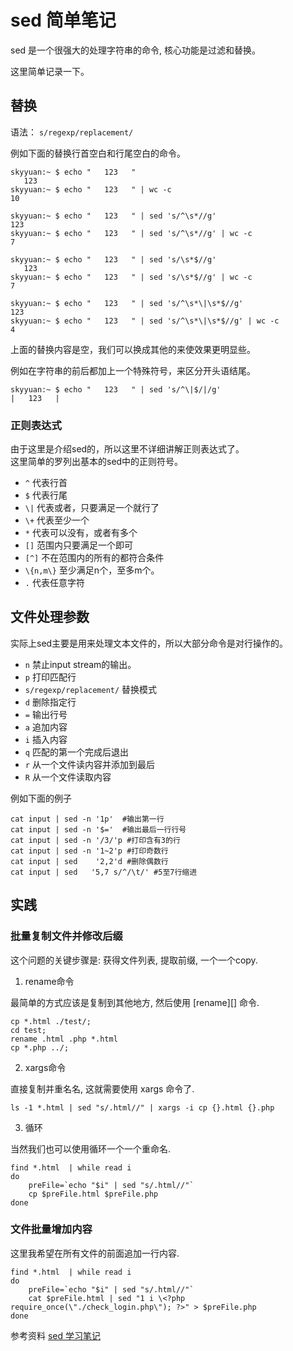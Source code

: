# sed 简单笔记

sed 是一个很强大的处理字符串的命令, 核心功能是过滤和替换。  

这里简单记录一下。  


## 替换  

语法： `s/regexp/replacement/`

例如下面的替换行首空白和行尾空白的命令。  

```
skyyuan:~ $ echo "   123   "
   123   
skyyuan:~ $ echo "   123   " | wc -c
10

skyyuan:~ $ echo "   123   " | sed 's/^\s*//g'
123   
skyyuan:~ $ echo "   123   " | sed 's/^\s*//g' | wc -c
7

skyyuan:~ $ echo "   123   " | sed 's/\s*$//g'
   123
skyyuan:~ $ echo "   123   " | sed 's/\s*$//g' | wc -c
7

skyyuan:~ $ echo "   123   " | sed 's/^\s*\|\s*$//g'
123
skyyuan:~ $ echo "   123   " | sed 's/^\s*\|\s*$//g' | wc -c
4
```


上面的替换内容是空，我们可以换成其他的来使效果更明显些。  

例如在字符串的前后都加上一个特殊符号，来区分开头语结尾。  

```
skyyuan:~ $ echo "   123   " | sed 's/^\|$/|/g'
|   123   |
```

### 正则表达式

由于这里是介绍sed的，所以这里不详细讲解正则表达式了。  
这里简单的罗列出基本的sed中的正则符号。  

* `^`  代表行首
* `$`  代表行尾
* `\|` 代表或者，只要满足一个就行了
* `\+` 代表至少一个
* `*` 代表可以没有，或者有多个
* `[]` 范围内只要满足一个即可
* `[^]` 不在范围内的所有的都符合条件
* `\{n,m\}` 至少满足n个，至多m个。  
* `.` 代表任意字符


## 文件处理参数

实际上sed主要是用来处理文本文件的，所以大部分命令是对行操作的。  


*  `n` 禁止input stream的输出。
*  `p` 打印匹配行
*  `s/regexp/replacement/` 替换模式
*  `d` 删除指定行
*  `=` 输出行号
*  `a`  追加内容
*  `i`  插入内容
*  `q` 匹配的第一个完成后退出
*  `r` 从一个文件读内容并添加到最后
*  `R` 从一个文件读取内容

例如下面的例子  

```
cat input | sed -n '1p'  #输出第一行
cat input | sed -n '$='  #输出最后一行行号
cat input | sed -n '/3/'p #打印含有3的行
cat input | sed -n '1~2'p #打印奇数行
cat input | sed    '2,2'd #删除偶数行
cat input | sed   '5,7 s/^/\t/' #5至7行缩进
```


## 实践

### 批量复制文件并修改后缀


这个问题的关键步骤是: 获得文件列表, 提取前缀, 一个一个copy. 


1. rename命令  

最简单的方式应该是复制到其他地方, 然后使用 [rename][] 命令.  

```
cp *.html ./test/;
cd test;
rename .html .php *.html
cp *.php ../;
```


2. xargs命令

直接复制并重名名, 这就需要使用 xargs 命令了.  
 

```
ls -1 *.html | sed "s/.html//" | xargs -i cp {}.html {}.php
```

3. 循环

当然我们也可以使用循环一个一个重命名.  

```
find *.html  | while read i
do
    preFile=`echo "$i" | sed "s/.html//"`
    cp $preFile.html $preFile.php
done
```


### 文件批量增加内容

这里我希望在所有文件的前面追加一行内容.  


```
find *.html  | while read i
do
    preFile=`echo "$i" | sed "s/.html//"`
    cat $preFile.html | sed "1 i \<?php require_once(\"./check_login.php\"); ?>" > $preFile.php
done
```







参考资料  [sed 学习笔记](http://tiankonguse.com/record/record.php?id=638)

